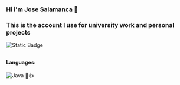 ### Hi i'm Jose Salamanca :whale2:
### This is the account I use for university work and personal projects
![Static Badge](https://img.shields.io/badge/UPTC-%20%23ffcc29?labelColor=black)
## 

#### Languages:

![Java](https://img.shields.io/badge/Java-F5B041?style=for-the-badge&logo=java&logoColor=white)&nbsp;🧐👍

